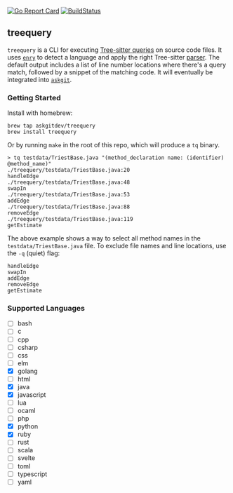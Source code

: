 [![Go Report Card](https://goreportcard.com/badge/github.com/askgitdev/treequery)](https://goreportcard.com/report/github.com/askgitdev/treequery)
[![BuildStatus](https://github.com/askgitdev/askgit/workflows/tests/badge.svg)](https://github.com/askgitdev/askgit/actions?workflow=ci)

## treequery

`treequery` is a CLI for executing [Tree-sitter queries](https://tree-sitter.github.io/tree-sitter/using-parsers#query-syntax) on source code files.
It uses [`enry`](https://github.com/go-enry/go-enry) to detect a language and apply the right Tree-sitter [parser](https://tree-sitter.github.io/tree-sitter/#available-parsers).
The default output includes a list of line number locations where there's a query match, followed by a snippet of the matching code.
It will eventually be integrated into [`askgit`](https://github.com/askgitdev/askgit).

### Getting Started

Install with homebrew:
```
brew tap askgitdev/treequery
brew install treequery
```

Or by running `make` in the root of this repo, which will produce a `tq` binary.

```
> tq testdata/TriestBase.java "(method_declaration name: (identifier) @method_name)"
./treequery/testdata/TriestBase.java:20
handleEdge
./treequery/testdata/TriestBase.java:48
swapIn
./treequery/testdata/TriestBase.java:53
addEdge
./treequery/testdata/TriestBase.java:88
removeEdge
./treequery/testdata/TriestBase.java:119
getEstimate
```

The above example shows a way to select all method names in the `testdata/TriestBase.java` file.
To exclude file names and line locations, use the `-q` (quiet) flag:

```
handleEdge
swapIn
addEdge
removeEdge
getEstimate
```

### Supported Languages

- [ ] bash
- [ ] c
- [ ] cpp
- [ ] csharp
- [ ] css
- [ ] elm
- [x] golang
- [ ] html
- [x] java
- [x] javascript
- [ ] lua
- [ ] ocaml
- [ ] php
- [x] python
- [x] ruby
- [ ] rust
- [ ] scala
- [ ] svelte
- [ ] toml
- [ ] typescript
- [ ] yaml
